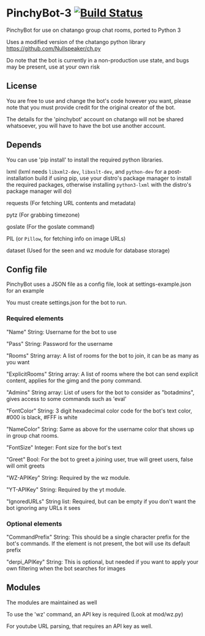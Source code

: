 # PinchyBot-3 [![Build Status](https://travis-ci.org/ZetaRift/PinchyBot-3.svg?branch=master)](https://travis-ci.org/ZetaRift/PinchyBot-3)
PinchyBot for use on chatango group chat rooms, ported to Python 3

Uses a modified version of the chatango python library https://github.com/Nullspeaker/ch.py

Do note that the bot is currently in a non-production use state, and bugs may be present, use at your own risk

## License
You are free to use and change the bot's code however you want, please note that you must provide credit for the original creator of the bot.

The details for the 'pinchybot' account on chatango will not be shared whatsoever, you will have to have the bot use another account.

## Depends
You can use 'pip install' to install the required python libraries.

lxml
(lxml needs `libxml2-dev`, `libxslt-dev`, and `python-dev` for a post-installation build if using pip, use your distro's package manager to install the required packages, otherwise installing `python3-lxml` with the distro's package manager will do)

requests (For fetching URL contents and metadata)

pytz (For grabbing timezone)

goslate (For the goslate command)

PIL (or `Pillow`, for fetching info on image URLs)

dataset (Used for the seen and wz module for database storage)

## Config file
PinchyBot uses a JSON file as a config file, look at settings-example.json for an example

You must create settings.json for the bot to run.

### Required elements

"Name" String: Username for the bot to use

"Pass" String: Password for the username

"Rooms" String array: A list of rooms for the bot to join, it can be as many as you want

"ExplicitRooms" String array: A list of rooms where the bot can send explicit content, applies for the gimg and the pony command.

"Admins" String array: List of users for the bot to consider as "botadmins", gives access to some commands such as 'eval'

"FontColor" String: 3 digit hexadecimal color code for the bot's text color, #000 is black, #FFF is white

"NameColor" String: Same as above for the username color that shows up in group chat rooms.

"FontSize" Integer: Font size for the bot's text

"Greet" Bool: For the bot to greet a joining user, true will greet users, false will omit greets

"WZ-APIKey" String: Required by the wz module.

"YT-APIKey" String: Required by the yt module.

"IgnoredURLs" String list: Required, but can be empty if you don't want the bot ignoring any URLs it sees

### Optional elements

"CommandPrefix" String: This should be a single character prefix for the bot's commands. If the element is not present, the bot will use its default prefix

"derpi_APIKey" String: This is optional, but needed if you want to apply your own filtering when the bot searches for images

## Modules
The modules are maintained as well

To use the 'wz' command, an API key is required (Look at mod/wz.py)

For youtube URL parsing, that requires an API key as well.
